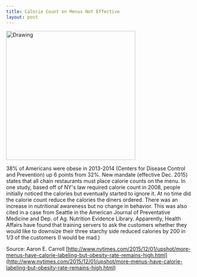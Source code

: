 ```yaml
---
title: Calorie Count on Menus Not Effective
layout: post
---
```

<img src="{{ site.url }}/images/2015-12-07-image.png" alt="Drawing" style="width: 350px;"/>

38% of Americans were obese in 2013-2014 (Centers for Disease Control and Prevention) up 6 points from 32%. New mandate (effective Dec. 2015) states that all chain restaurants must place calorie counts on the menu. In one study, based off of NY's law required calorie count in 2008, people initially noticed the calories but eventually started to ignore it. At no time did the calorie count reduce the calories the diners ordered. There was an increase in nutritional awareness but no change in behavior. This was also cited in a case from Seattle in the American Journal of Preventative Medicine and Dep. of Ag. Nutrition Evidence Library. Apparently, Health Affairs have found that training servers to ask the customers whether they would like to downsize their three starchy side reduced calories by 200 in 1/3 of the customers (I would be mad.)

Source: Aaron E. Carroll [http://www.nytimes.com/2015/12/01/upshot/more-menus-have-calorie-labeling-but-obesity-rate-remains-high.html](http://www.nytimes.com/2015/12/01/upshot/more-menus-have-calorie-labeling-but-obesity-rate-remains-high.html)
